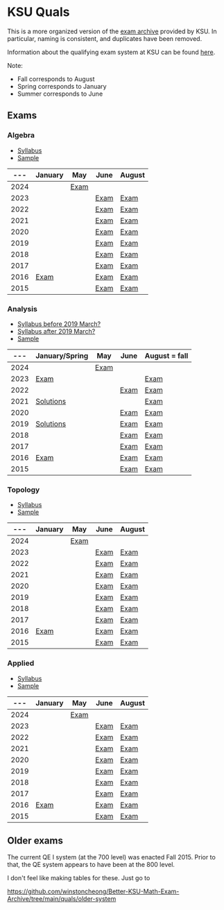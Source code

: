 # KSU Quals 

This is a more organized version of the [exam archive](https://archive.math.ksu.edu/course?course=qe_topology) provided by KSU. 
In particular, naming is consistent, and duplicates have been removed.

Information about the qualifying exam system at KSU can be found [here](https://www.math.k-state.edu/academics/graduate/resources/QE.html).

Note:

* Fall corresponds to August
* Spring corresponds to January
* Summer corresponds to June

## Exams

### Algebra

* [Syllabus](./algebra/Algebra_syllabus.pdf)
* [Sample](./algebra/algebra_sample.pdf)

| ---  | January                                  | May                                  | June                                  | August                                  |
| ---- | ---------------------------------------- | ------------------------------------ | ------------------------------------- | --------------------------------------- |
| 2024 |                                          | [Exam](algebra/algebra_2024_may.pdf) |                                       |                                         |
| 2023 |                                          |                                      | [Exam](algebra/algebra_2023_june.pdf) | [Exam](algebra/algebra_2023_august.pdf) |
| 2022 |                                          |                                      | [Exam](algebra/algebra_2022_june.pdf) | [Exam](algebra/algebra_2022_august.pdf) |
| 2021 |                                          |                                      | [Exam](algebra/algebra_2021_june.pdf) | [Exam](algebra/algebra_2021_august.pdf) |
| 2020 |                                          |                                      | [Exam](algebra/algebra_2020_june.pdf) | [Exam](algebra/algebra_2020_august.pdf) |
| 2019 |                                          |                                      | [Exam](algebra/algebra_2019_june.pdf) | [Exam](algebra/algebra_2019_august.pdf) |
| 2018 |                                          |                                      | [Exam](algebra/algebra_2018_june.pdf) | [Exam](algebra/algebra_2018_august.pdf) |
| 2017 |                                          |                                      | [Exam](algebra/algebra_2017_june.pdf) | [Exam](algebra/algebra_2017_august.pdf) |
| 2016 | [Exam](algebra/algebra_2016_january.pdf) |                                      | [Exam](algebra/algebra_2016_june.pdf) | [Exam](algebra/algebra_2016_august.pdf) |
| 2015 |                                          |                                      | [Exam](algebra/algebra_2015_june.pdf) | [Exam](algebra/algebra_2015_august.pdf) |


### Analysis

* [Syllabus before 2019 March?](./analysis/Analysis_syllabus.pdf)
* [Syllabus after 2019 March?](./analysis/Analysis_syllabus_March2019.pdf)
* [Sample](./analysis/analysis_sample.pdf)

| ---  | January/Spring                                         | May                                    | June                                  | August = fall                           |
| ---- | ------------------------------------------------------ | -------------------------------------- | ------------------------------------- | --------------------------------------- |
| 2024 |                                                        | [Exam](analysis/analysis_2024_may.pdf) |                                       |                                         |
| 2023 | [Exam](applied/applied_2023_spring.pdf)                |                                        |                                       | [Exam](applied/applied_2023_august.pdf) |
| 2022 |                                                        |                                        | [Exam](applied/applied_2022_june.pdf) | [Exam](applied/applied_2022_august.pdf) |
| 2021 | [Solutions](applied/applied_2021_spring_solutions.pdf) |                                        |                                       | [Exam](applied/applied_2021_fall.pdf)   |
| 2020 |                                                        |                                        | [Exam](applied/applied_2020_june.pdf) | [Exam](applied/applied_2020_august.pdf) |
| 2019 | [Solutions](applied/applied_2019_spring_solutions.pdf) |                                        | [Exam](applied/applied_2019_june.pdf) | [Exam](applied/applied_2019_august.pdf) |
| 2018 |                                                        |                                        | [Exam](applied/applied_2018_june.pdf) | [Exam](applied/applied_2018_august.pdf) |
| 2017 |                                                        |                                        | [Exam](applied/applied_2017_june.pdf) | [Exam](applied/applied_2017_august.pdf) |
| 2016 | [Exam](applied/applied_2016_january.pdf)               |                                        | [Exam](applied/applied_2016_june.pdf) | [Exam](applied/applied_2016_august.pdf) |
| 2015 |                                                        |                                        | [Exam](applied/applied_2015_june.pdf) | [Exam](applied/applied_2015_august.pdf) |




### Topology

* [Syllabus](./topology/topology_syllabus.pdf)
* [Sample](./topology/topology_sample.pdf)

| ---  | January                                    | May                                    | June                                    | August                                    |
| ---- | ------------------------------------------ | -------------------------------------- | --------------------------------------- | ----------------------------------------- |
| 2024 |                                            | [Exam](topology/topology_2024_may.pdf) |                                         |                                           |
| 2023 |                                            |                                        | [Exam](topology/topology_2023_june.pdf) | [Exam](topology/topology_2023_august.pdf) |
| 2022 |                                            |                                        | [Exam](topology/topology_2022_june.pdf) | [Exam](topology/topology_2022_august.pdf) |
| 2021 |                                            |                                        | [Exam](topology/topology_2021_june.pdf) | [Exam](topology/topology_2021_august.pdf) |
| 2020 |                                            |                                        | [Exam](topology/topology_2020_june.pdf) | [Exam](topology/topology_2020_august.pdf) |
| 2019 |                                            |                                        | [Exam](topology/topology_2019_june.pdf) | [Exam](topology/topology_2019_august.pdf) |
| 2018 |                                            |                                        | [Exam](topology/topology_2018_june.pdf) | [Exam](topology/topology_2018_august.pdf) |
| 2017 |                                            |                                        | [Exam](topology/topology_2017_june.pdf) | [Exam](topology/topology_2017_august.pdf) |
| 2016 | [Exam](topology/topology_2016_january.pdf) |                                        | [Exam](topology/topology_2016_june.pdf) | [Exam](topology/topology_2016_august.pdf) |
| 2015 |                                            |                                        | [Exam](topology/topology_2015_june.pdf) | [Exam](topology/topology_2015_august.pdf) |




### Applied

* [Syllabus](./applied/applied_syllabus.pdf)
* [Sample](./applied/applied_practice_qual.pdf)


| ---  | January                                    | May                                  | June                                    | August                                    |
| ---- | ------------------------------------------ | ------------------------------------ | --------------------------------------- | ----------------------------------------- |
| 2024 |                                            | [Exam](applied/applied_2024_may.pdf) |                                         |                                           |
| 2023 |                                            |                                      | [Exam](topology/topology_2023_june.pdf) | [Exam](topology/topology_2023_august.pdf) |
| 2022 |                                            |                                      | [Exam](topology/topology_2022_june.pdf) | [Exam](topology/topology_2022_august.pdf) |
| 2021 |                                            |                                      | [Exam](topology/topology_2021_june.pdf) | [Exam](topology/topology_2021_august.pdf) |
| 2020 |                                            |                                      | [Exam](topology/topology_2020_june.pdf) | [Exam](topology/topology_2020_august.pdf) |
| 2019 |                                            |                                      | [Exam](topology/topology_2019_june.pdf) | [Exam](topology/topology_2019_august.pdf) |
| 2018 |                                            |                                      | [Exam](topology/topology_2018_june.pdf) | [Exam](topology/topology_2018_august.pdf) |
| 2017 |                                            |                                      | [Exam](topology/topology_2017_june.pdf) | [Exam](topology/topology_2017_august.pdf) |
| 2016 | [Exam](topology/topology_2016_january.pdf) |                                      | [Exam](topology/topology_2016_june.pdf) | [Exam](topology/topology_2016_august.pdf) |
| 2015 |                                            |                                      | [Exam](topology/topology_2015_june.pdf) | [Exam](topology/topology_2015_august.pdf) |


## Older exams

The current QE I system (at the 700 level) was enacted Fall 2015.
Prior to that, the QE system appears to have been at the 800 level. 

I don't feel like making tables for these. Just go to

https://github.com/winstoncheong/Better-KSU-Math-Exam-Archive/tree/main/quals/older-system
